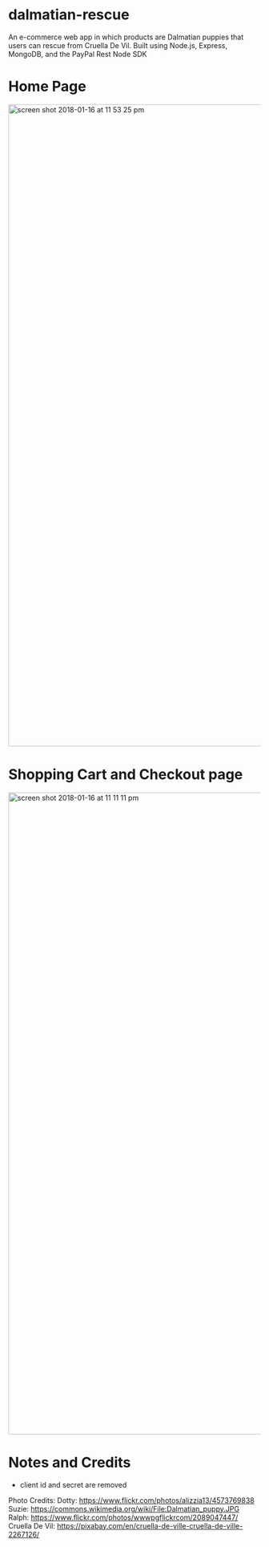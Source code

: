 # dalmatian-rescue
An e-commerce web app in which products are Dalmatian puppies that users can rescue from Cruella De Vil. Built using Node.js, Express, MongoDB, and the PayPal Rest Node SDK

# Home Page 
<img width="1280" alt="screen shot 2018-01-16 at 11 53 25 pm" src="https://user-images.githubusercontent.com/13608804/35031598-7c1d5c26-fb18-11e7-92a2-d5c8a13667fe.png">

# Shopping Cart and Checkout page
<img width="1280" alt="screen shot 2018-01-16 at 11 11 11 pm" src="https://user-images.githubusercontent.com/13608804/35030915-a00ecd0c-fb15-11e7-8de1-8e0824cca1da.png">

# Notes and Credits 
- client id and secret are removed

Photo Credits: 
Dotty: https://www.flickr.com/photos/alizzia13/4573769838
Suzie: https://commons.wikimedia.org/wiki/File:Dalmatian_puppy.JPG
Ralph: https://www.flickr.com/photos/wwwpgflickrcom/2089047447/
Cruella De Vil: https://pixabay.com/en/cruella-de-ville-cruella-de-ville-2267126/
